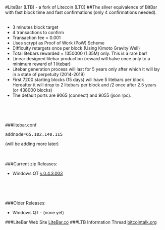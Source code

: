 #LiteBar (LTB) - a fork of Litecoin (LTC)
##The silver equivalence of BitBar with fast block time and fast confirmations (only 4 confirmations needed).
<br>
<br>
* 3 minutes block target
* 4 transactions to confirm
* Transaction fee = 0.001
* Uses scrypt as Proof of Work (PoW) Scheme
* Difficulty retargets once per block (Using Kimoto Gravity Well)
* Total litebars rewarded = 1350000 (1.35M) only. This is a rare bar!
* Linear designed litebar production (reward will halve once only to a minimum reward of 1 litebar)
* Litebar generation process will last for 5 years only after which it will lay in a state of perpetuity (2014-2019)
* First 7200 starting blocks (15 days) will have 5 litebars per block Hereafter it will drop to 2 litebars per block and /2 once after 2.5 years (or 438000 blocks)
* The default ports are 9065 (connect) and 9055 (json rpc).
<br>
<br>
<br>

###litebar.conf
<pre>
addnode=65.102.140.115
</pre>
(will be adding more later)
<br>
<br>
<br>

###Current zip Releases:
*  Windows  QT [v.0.4.3.003](https://drive.google.com/file/d/0B1cnD3W8c0jtd2d5N0xTM1d1M0k/view?usp=sharing) 
<br>
<br>
<br>

###Older Releases:
* Windows  QT  - (none yet) 


###LiteBar Web Site [LiteBar.co](http://litebar.co/)
###LTB Information Thread [bitcointalk.org](https://bitcointalk.org/index.php?topic=1413832.0)
